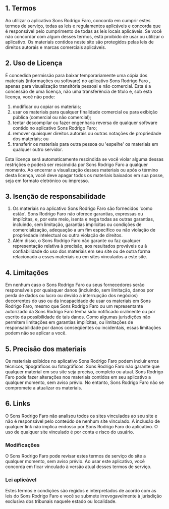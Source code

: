 1\. Termos
----------

Ao utilizar o aplicativo Sons Rodrigo Faro, concorda em cumprir estes termos de serviço, todas as leis e regulamentos aplicáveis ​​e concorda que é responsável pelo cumprimento de todas as leis locais aplicáveis. Se você não concordar com algum desses termos, está proibido de usar ou utilizar o aplicativo. Os materiais contidos neste site são protegidos pelas leis de direitos autorais e marcas comerciais aplicáveis.

2\. Uso de Licença
------------------

É concedida permissão para baixar temporariamente uma cópia dos materiais (informações ou software) no aplicativo Sons Rodrigo Faro , apenas para visualização transitória pessoal e não comercial. Esta é a concessão de uma licença, não uma transferência de título e, sob esta licença, você não pode: 

1.  modificar ou copiar os materiais; 
2.  usar os materiais para qualquer finalidade comercial ou para exibição pública (comercial ou não comercial); 
3.  tentar descompilar ou fazer engenharia reversa de qualquer software contido no aplicativo Sons Rodrigo Faro; 
4.  remover quaisquer direitos autorais ou outras notações de propriedade dos materiais; ou 
5.  transferir os materiais para outra pessoa ou 'espelhe' os materiais em qualquer outro servidor.

Esta licença será automaticamente rescindida se você violar alguma dessas restrições e poderá ser rescindida por Sons Rodrigo Faro a qualquer momento. Ao encerrar a visualização desses materiais ou após o término desta licença, você deve apagar todos os materiais baixados em sua posse, seja em formato eletrónico ou impresso.

3\. Isenção de responsabilidade
-------------------------------

1.  Os materiais no aplicativo Sons Rodrigo Faro são fornecidos 'como estão'. Sons Rodrigo Faro não oferece garantias, expressas ou implícitas, e, por este meio, isenta e nega todas as outras garantias, incluindo, sem limitação, garantias implícitas ou condições de comercialização, adequação a um fim específico ou não violação de propriedade intelectual ou outra violação de direitos.
2.  Além disso, o Sons Rodrigo Faro não garante ou faz qualquer representação relativa à precisão, aos resultados prováveis ​​ou à confiabilidade do uso dos materiais em seu site ou de outra forma relacionado a esses materiais ou em sites vinculados a este site.

4\. Limitações
--------------

Em nenhum caso o Sons Rodrigo Faro ou seus fornecedores serão responsáveis ​​por quaisquer danos (incluindo, sem limitação, danos por perda de dados ou lucro ou devido a interrupção dos negócios) decorrentes do uso ou da incapacidade de usar os materiais em Sons Rodrigo Faro, mesmo que Sons Rodrigo Faro ou um representante autorizado da Sons Rodrigo Faro tenha sido notificado oralmente ou por escrito da possibilidade de tais danos. Como algumas jurisdições não permitem limitações em garantias implícitas, ou limitações de responsabilidade por danos conseqüentes ou incidentais, essas limitações podem não se aplicar a você.

5\. Precisão dos materiais
--------------------------

Os materiais exibidos no aplicativo Sons Rodrigo Faro podem incluir erros técnicos, tipográficos ou fotográficos. Sons Rodrigo Faro não garante que qualquer material em seu site seja preciso, completo ou atual. Sons Rodrigo Faro pode fazer alterações nos materiais contidos em seu aplicativo a qualquer momento, sem aviso prévio. No entanto, Sons Rodrigo Faro não se compromete a atualizar os materiais.

6\. Links
---------

O Sons Rodrigo Faro não analisou todos os sites vinculados ao seu site e não é responsável pelo conteúdo de nenhum site vinculado. A inclusão de qualquer link não implica endosso por Sons Rodrigo Faro do aplicativo. O uso de qualquer site vinculado é por conta e risco do usuário.

### Modificações

O Sons Rodrigo Faro pode revisar estes termos de serviço do site a qualquer momento, sem aviso prévio. Ao usar este aplicativo, você concorda em ficar vinculado à versão atual desses termos de serviço.

### Lei aplicável

Estes termos e condições são regidos e interpretados de acordo com as leis do Sons Rodrigo Faro e você se submete irrevogavelmente à jurisdição exclusiva dos tribunais naquele estado ou localidade.
